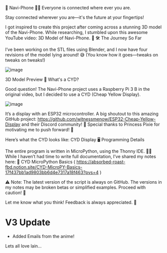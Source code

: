 🌟 Navi-Phone 📱✨
Everyone is connected where ever you are.

Stay connected wherever you are—it's the future at your fingertips!

I got inspired to create this project after coming across a stunning 3D model of the Navi-Phone. While researching, I stumbled upon this awesome YouTube video: 3D Model of Navi-Phone. 🎥
🛠️ The Journey So Far

I’ve been working on the STL files using Blender, and I now have four revisions of the model lying around! 😅 (You know how it goes—tweaks on tweaks on tweaks!)

![image](https://github.com/user-attachments/assets/0c565def-2ed3-42c3-bbbe-d650e52dd12f)

3D Model Preview
🤔 What's a CYD?

Good question!
The Navi-Phone project uses a Raspberry Pi 3 B in the original video, but I decided to use a CYD (Cheap Yellow Display). 

![image](https://github.com/user-attachments/assets/c05f4cda-ff9b-4658-a92d-020b54228075)

It’s a display with an ESP32 microcontroller. 
A big shoutout to this amazing GitHub project: https://github.com/witnessmenow/ESP32-Cheap-Yellow-Display and their Discord community! 💬 Special thanks to Princess Pixie for motivating me to push forward! 🚀

Here’s what the CYD looks like:
CYD Display
🖥️ Programming Details

The entire program is written in MicroPython, using the Thonny IDE. 🐍✨ While I haven’t had time to write full documentation, I’ve shared my notes here:
📓 CYD MicroPython Basics ( https://absorbed-roast-fbd.notion.site/CYD-MicroPY-Basics-17f437bb1ad9803bb6d4e7317a18f463?pvs=4 )


⚠️ Note:
The latest version of the script is always on GitHub. The versions in my notes may be broken betas or simplified examples. Proceed with caution! 🚧

Let me know what you think! Feedback is always appreciated. 🌌

# V3 Update
- Added Emails from the anime!

Lets all love lain...
